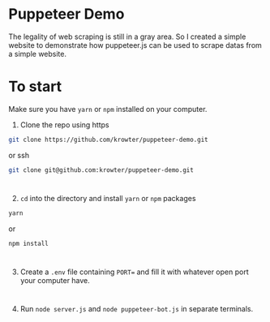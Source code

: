 # Puppeteer Demo

The legality of web scraping is still in a gray area. So I created a simple website to demonstrate how puppeteer.js can be used to scrape datas from a simple website.

# To start

Make sure you have `yarn` or `npm` installed on your computer.

1. Clone the repo using https

```bash
git clone https://github.com/krowter/puppeteer-demo.git
```

or ssh

```bash
git clone git@github.com:krowter/puppeteer-demo.git
```

#

2. `cd` into the directory and install `yarn` or `npm` packages

```bash
yarn
```

or

```bash
npm install
```

#

3. Create a `.env` file containing `PORT=` and fill it with whatever open port your computer have.

#

4. Run `node server.js` and `node puppeteer-bot.js` in separate terminals.
